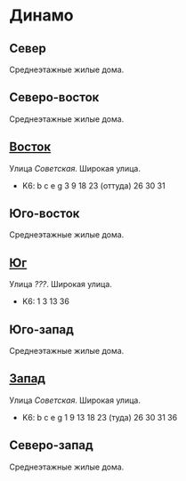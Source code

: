 # Динамо

## Север

Среднеэтажные жилые дома.

## Северо-восток

Среднеэтажные жилые дома.

## [Восток](./595080.md)

Улица *Советская*.
Широкая улица.

* K6:   b   c   e   g
        3   9   18  23 (оттуда) 26  30  31

## Юго-восток

Среднеэтажные жилые дома.

## [Юг](./592085.md)

Улица *???*.
Широкая улица.

* K6:   1   3   13  36

## Юго-запад

Среднеэтажные жилые дома.

## [Запад](./590080.md)

Улица *Советская*.
Широкая улица.

* K6:   b   c   e   g
        1   9   13  18  23 (туда)   26  30  31  36

## Северо-запад

Среднеэтажные жилые дома.
